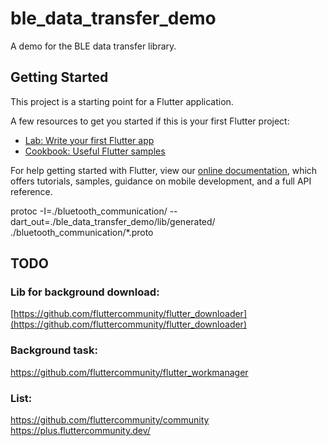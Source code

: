 # ble_data_transfer_demo

A demo for the BLE data transfer library.

## Getting Started

This project is a starting point for a Flutter application.

A few resources to get you started if this is your first Flutter project:

- [Lab: Write your first Flutter app](https://flutter.dev/docs/get-started/codelab)
- [Cookbook: Useful Flutter samples](https://flutter.dev/docs/cookbook)

For help getting started with Flutter, view our
[online documentation](https://flutter.dev/docs), which offers tutorials,
samples, guidance on mobile development, and a full API reference.

protoc -I=./bluetooth_communication/ --dart_out=./ble_data_transfer_demo/lib/generated/ ./bluetooth_communication/*.proto


## TODO

### Lib for background download:
[https://github.com/fluttercommunity/flutter_downloader](https://github.com/fluttercommunity/flutter_downloader)

### Background task:
https://github.com/fluttercommunity/flutter_workmanager

### List:
https://github.com/fluttercommunity/community
https://plus.fluttercommunity.dev/